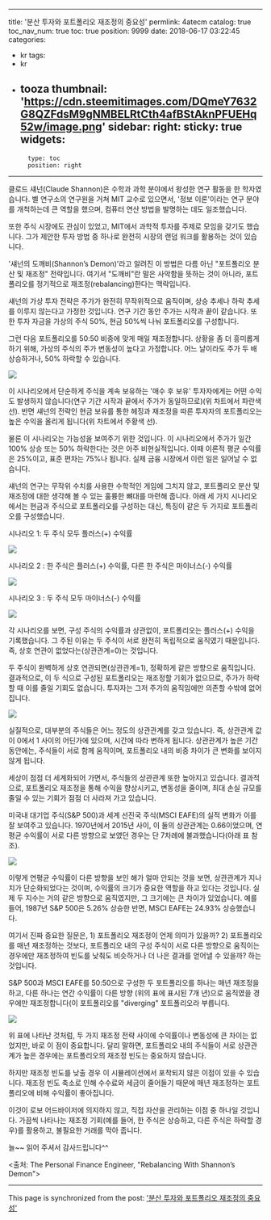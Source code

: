 
---
title: '분산 투자와 포트폴리오 재조정의 중요성'
permlink: 4atecm
catalog: true
toc_nav_num: true
toc: true
position: 9999
date: 2018-06-17 03:22:45
categories:
- kr
tags:
- kr
- tooza
thumbnail: 'https://cdn.steemitimages.com/DQmeY7632G8QZFdsM9gNMBELRtCth4afBStAknPFUEHq52w/image.png'
sidebar:
    right:
        sticky: true
widgets:
    -
        type: toc
        position: right
---


클로드 섀넌(Claude Shannon)은 수학과 과학 분야에서 왕성한 연구 활동을 한 학자였습니다. 벨 연구소의 연구원을 거쳐 MIT 교수로 있으면서, '정보 이론'이라는 연구 분야를 개척하는데 큰 역할을 했으며, 컴퓨터 연산 방법을 발명하는 데도 일조했습니다. 

또한 주식 시장에도 관심이 있었고, MIT에서 과학적 투자를 주제로 모임을 갖기도 했습니다. 그가 제안한 투자 방법 중 하나로 완전히 시장의 랜덤 워크를 활용하는 것이 있습니다. 

'섀넌의 도깨비(Shannon’s Demon)'라고 알려진 이 방법은 다름 아닌 "포트폴리오 분산 및 재조정" 전략입니다.  여기서 "도깨비"란 말은 사악함을 뜻하는 것이 아니라, 포트폴리오를 정기적으로 재조정(rebalancing)한다는 맥락입니다.

섀넌의 가상 투자 전략은 주가가 완전히 무작위적으로 움직이며, 상승 추세나 하락 추세를 이루지 않는다고 가정한 것입니다. 연구 기간 동안 주가는 시작과 끝이 같습니다. 또한 투자 자금을 가상의 주식 50%, 현금 50%씩 나눠 포트폴리오를 구성합니다.

그런 다음 포트폴리오를 50:50 비중에 맞게 매일 재조정합니다. 상황을 좀 더 흥미롭게 하기 위해, 가상의 주식의 주가 변동성이 높다고 가정합니다. 어느 날이라도 주가 두 배 상승하거나, 50% 하락할 수 있습니다.

![](https://cdn.steemitimages.com/DQmeY7632G8QZFdsM9gNMBELRtCth4afBStAknPFUEHq52w/image.png)

이 시나리오에서 단순하게 주식을 계속 보유하는 '매수 후 보유' 투자자에게는 어떤 수익도 발생하지 않습니다(연구 기간 시작과 끝에서 주가가 동일하므로)(위 차트에서 파란색 선). 반면 섀넌의 전략인 현금 보유를 통한 헤징과 재조정을 따른 투자자의 포트폴리오는 높은 수익을 올리게 됩니다(위 차트에서 주황색 선).

물론 이 시나리오는 가능성을 보여주기 위한 것입니다. 이 시나리오에서 주가가 일간 100% 상승 또는 50% 하락한다는 것은 아주 비현실적입니다. 이때 이론적 평균 수익률은 25%이고, 표준 편차는 75%나 됩니다.  실제 금융 시장에서 이런 일은 일어날 수 없습니다. 

섀넌의 연구는 무작위 수치를 사용한 수학적인 게임에 그치지 않고, 포트폴리오 분산 및 재조정에 대한 생각해 볼 수 있는 훌륭한 뼈대를 마련해 줍니다. 아래 세 가지 시나리오에서는 현금과 주식으로 포트폴리오를 구성하는 대신, 특징이 같은 두 가지로 포트폴리오를 구성했습니다.

시나리오 1: 두 주식 모두 플러스(+) 수익률

![](https://cdn.steemitimages.com/DQmZfumrVB8DXgpEsmcKskVm5pa11J683efocsLiBa7fJ7m/image.png)

시나리오 2 : 한 주식은 플러스(+) 수익률, 다른 한 주식은 마이너스(-) 수익률

![](https://cdn.steemitimages.com/DQmaPdVxe28SPNCNCpSTSC3zbeB1fCSR3kEp2ZVH1B3MaHo/image.png)

시나리오 3 : 두 주식 모두 마이너스(-) 수익률

![](https://cdn.steemitimages.com/DQmbtVDENeTgDRoV2L7QKZp37WQHyDrR8K4RMC2RZtmiqkb/image.png)

각 시나리오를 보면, 구성 주식의 수익률과 상관없이, 포트폴리오는 플러스(+) 수익을 기록했습니다. 그 주된 이유는 두 주식이 서로 완전히 독립적으로 움직였기 때문입니다. 즉, 상호 연관이 없었다는(상관관계=0)는 것입니다. 

두 주식이 완벽하게 상호 연관되면(상관관계=1), 정확하게 같은 방향으로 움직입니다.  결과적으로, 이 두 식으로 구성된 포트폴리오는 재조정할 기회가 없으므로, 주가가 하락할 때 이를 줄일 기회도 없습니다. 투자자는 그저 주가의 움직임에만 의존할 수밖에 없어집니다. 

![](https://cdn.steemitimages.com/DQmWYHVnPCgf3brWKsegDZr97sd6Tq2BqKWULVxRJmdXcvS/image.png)

실질적으로, 대부분의 주식들은 어느 정도의 상관관계를 갖고 있습니다. 즉, 상관관계 값이 0에서 1 사이의 어딘가에 있으며, 시간에 따라 변하게 됩니다. 상관관계가 높은 기간 동안에는, 주식들이 서로 함께 움직이며, 포트폴리오 내의 비중 차이가 큰 변화를 보이지 않게 됩니다.

세상이 점점 더 세계화되어 가면서, 주식들의 상관관계 또한 높아지고 있습니다. 결과적으로, 포트폴리오 재조정을 통해 수익을 향상시키고, 변동성을 줄이며, 최대 손실 규모를 줄일 수 있는 기회가 점점 더 사라져 가고 있습니다.

미국내 대기업 주식(S&P 500)과 세계 선진국 주식(MSCI EAFE)의 실적 변화가 이를 잘 보여주고 있습니다. 1970년에서 2015년 사이, 이 둘의 상관관계는 0.66이었으며, 연평균 수익률이 서로 다른 방향으로 보였던 경우는 단 7차례에 불과했습니다(아래 표 참조).

![](https://cdn.steemitimages.com/DQmeqzaYtjtPzLznFyvcE2X6BghaHZ96WpPvY5dUyZb62os/image.png)

이렇게 연평균 수익률이 다른 방향을 보인 해가 얼마 안되는 것을 보면, 상관관계가 지나치가 단순화되었다는 것이며, 수익률의 크기가 중요한 역할을 하고 있다는 것입니다.  실제 두 지수는 거의 같은 방향으로 움직였지만, 그 크기에는 큰 차이가 있었습니다. 예를 들어, 1987년 S&P 500은 5.26% 상승한 반면, MSCI EAFE는 24.93% 상승했습니다. 

여기서 진짜 중요한 질문은, 1) 포트폴리오 재조정이 언제 의미가 있을까? 2) 포트폴리오를 매년 재조정하는 것보다, 포트폴리오 내의 구성 주식이 서로 다른 방향으로 움직이는 경우에만 재조정하여 빈도를 낮춰도 비슷하거나 더 나은 결과를 얻어낼 수 있을까? 하는 것입니다.

S&P 500과 MSCI EAFE를 50:50으로 구성한 두 포트폴리오를 하나는 매년 재조정을 하고, 다른 하나는 연간 수익률이 다른 방향 (위의 표에 표시된 7개 년)으로 움직였을 경우에만 재조정합니다(이 포트폴리오를 "diverging" 포트폴리오라 부릅니다.

![](https://cdn.steemitimages.com/DQme1H1Wsw3BmsihSkYXBGU7px6SpkJQeSrx2VS44Mesvnj/image.png)

위 표에 나타난 것처럼, 두 가지 재조정 전략 사이에 수익률이나 변동성에 큰 차이는 없었지만, 바로 이 점이 중요합니다. 달리 말하면, 포트폴리오 내의 주식들이 서로 상관관계가 높은 경우에는 포트폴리오의 재조정 빈도는 중요하지 않습니다. 

하지만 재조정 빈도를 낮출 경우 이 시뮬레이션에서 포착되지 않은 이점이 있을 수 있습니다. 재조정 빈도 축소로 인해 수수료와 세금이 줄어들기 때문에 매년 재조정하는 포트폴리오에 비해 수익률이 좋아집니다. 

이것이 로보 어드바이저에 의지하지 않고, 직접 자산을 관리하는 이점 중 하나일 것입니다. 가끔씩 나타나는 재조정 기회(예를 들어, 한 주식은 상승하고, 다른 주식은 하락할 경우)를 활용하고, 불필요한 거래를 막아 줍니다.

늘~~ 읽어 주셔서 감사드립니다^^

<출처: The Personal Finance Engineer, "Rebalancing With Shannon’s Demon">

- - -

This page is synchronized from the post: ['분산 투자와 포트폴리오 재조정의 중요성'](https://steemit.com/@pius.pius/4atecm)
